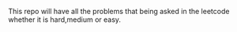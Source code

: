 This repo will have all the problems that being asked in the leetcode whether it is hard,medium or easy.
